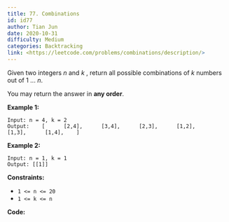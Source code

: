```yaml
---
title: 77. Combinations
id: id77
author: Tian Jun
date: 2020-10-31
difficulty: Medium
categories: Backtracking
link: <https://leetcode.com/problems/combinations/description/>
---
```


Given two integers _n_ and _k_ , return all possible combinations of _k_
numbers out of 1 ... _n_.

You may return the answer in **any order**.



**Example 1:**
            
	Input: n = 4, k = 2    
	Output:    [      [2,4],      [3,4],      [2,3],      [1,2],      [1,3],      [1,4],    ]    

**Example 2:**
            
	Input: n = 1, k = 1    
	Output: [[1]]    



**Constraints:**

  * `1 <= n <= 20`
  * `1 <= k <= n`


**Code:**
